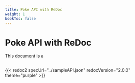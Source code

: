 ```yaml
---
title: Poke API with ReDoc
weight: 1
bookToc: false
---
```


# Poke API with ReDoc

This document is a 

## 

{{< redoc2 specUrl="../sampleAPI.json" redocVersion="2.0.0" theme="purple" >}}

